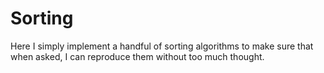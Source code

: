 Sorting
=======
Here I simply implement a handful of sorting algorithms to make sure that when asked, I can reproduce them without too much thought.
